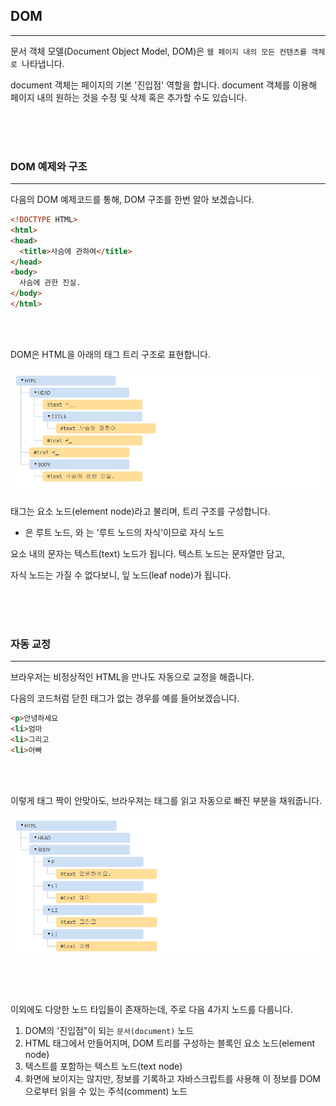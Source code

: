 ## DOM

---

문서 객체 모델(Document Object Model, DOM)은 `웹 페이지 내의 모든 컨텐츠를 객체로 `나타냅니다.

document 객체는 페이지의 기본 '진입점' 역할을 합니다. document 객체를 이용해 페이지 내의 원하는 것을 수정 및 삭제 혹은 추가할 수도 있습니다.

<br><br><br>

### DOM 예제와 구조

---

다음의 DOM 예제코드를 통해, DOM 구조를 한번 알아 보겠습니다.

```html
<!DOCTYPE HTML>
<html>
<head>
  <title>사슴에 관하여</title>
</head>
<body>
  사슴에 관한 진실.
</body>
</html>
```

<br><br>

DOM은 HTML을 아래의 태그 트리 구조로 표현합니다.

![DOM_tag_tree](../image/DOM_tag_tree.png)

태그는 요소 노드(element node)라고 불리며, 트리 구조를 구성합니다.

- <html>은 루트 노드, <head>와 <body>는 '루트 노드의 자식'이므로 자식 노드

요소 내의 문자는 텍스트(text) 노드가 됩니다. 텍스트 노드는 문자열만 담고, 

자식 노드는 가질 수 없다보니, 잎 노드(leaf node)가 됩니다.


<br><br><br>

### 자동 교정

---

브라우저는 비정상적인 HTML을 만나도 자동으로 교정을 해줍니다.

다음의 코드처럼 닫힌 태그가 없는 경우를 예를 들어보겠습니다.

```html
<p>안녕하세요
<li>엄마
<li>그리고
<li>아빠
```

<br><br>

이렇게 태그 짝이 안맞아도, 브라우져는 태그를 읽고 자동으로 빠진 부분을 채워줍니다.

![DOM_abnormal](../image/DOM_abnormal.png)

<br><br>

이외에도 다양한 노드 타입들이 존재하는데, 주로 다음 4가지 노드를 다룹니다.

1. DOM의 '진입점"이 되는 `문서(document)` 노드
2. HTML 태그에서 만들어지며, DOM 트리를 구성하는 블록인 요소 노드(element node)
3. 텍스트를 포함하는 텍스트 노드(text node)
4. 화면에 보이지는 않지만, 정보를 기록하고 자바스크립트를 사용해 이 정보를 DOM으로부터 읽을 수 있는 주석(comment) 노드
